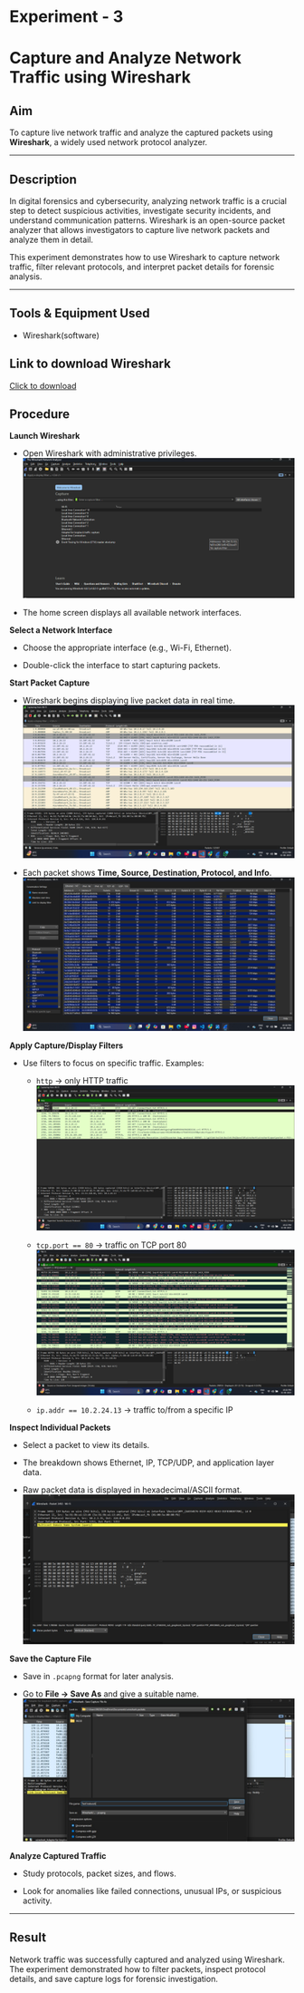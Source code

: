 # Experiment - 3 
# Capture and Analyze Network Traffic using Wireshark  

## Aim  
To capture live network traffic and analyze the captured packets using **Wireshark**, a widely used network protocol analyzer.  

---

## Description  
In digital forensics and cybersecurity, analyzing network traffic is a crucial step to detect suspicious activities, investigate security incidents, and understand communication patterns. Wireshark is an open-source packet analyzer that allows investigators to capture live network packets and analyze them in detail.  

This experiment demonstrates how to use Wireshark to capture network traffic, filter relevant protocols, and interpret packet details for forensic analysis.  

---

## Tools & Equipment Used
 - Wireshark(software)


## Link to download Wireshark
[Click to download](https://2.na.dl.wireshark.org/win64/Wireshark-4.4.9-x64.exe)

## Procedure  

**Launch Wireshark**  
   - Open Wireshark with administrative privileges.
 ![](<Output Screenshot\Exp3\Screenshot 2025-10-27 090503.png>) 

   - The home screen displays all available network interfaces. 

     

**Select a Network Interface**  
   - Choose the appropriate interface (e.g., Wi-Fi, Ethernet).

   - Double-click the interface to start capturing packets.  

 

**Start Packet Capture**  
   - Wireshark begins displaying live packet data in real time. 
![alt text](<Output Screenshot/Exp3/Screenshot (74).png>)

   - Each packet shows **Time, Source, Destination, Protocol, and Info**.  
![alt text](<Output Screenshot/Exp3/Screenshot (79).png>)

**Apply Capture/Display Filters**
   - Use filters to focus on specific traffic. Examples:
     - `http` → only HTTP traffic
    ![alt text](<Output Screenshot/Exp3/Screenshot (76).png>)

     - `tcp.port == 80` → traffic on TCP port 80
    ![alt text](<Output Screenshot/Exp3/Screenshot (77).png>)

     - `ip.addr == 10.2.24.13` → traffic to/from a specific IP 
  

**Inspect Individual Packets**  
   - Select a packet to view its details.    

   - The breakdown shows Ethernet, IP, TCP/UDP, and application layer data.

   - Raw packet data is displayed in hexadecimal/ASCII format.
![alt text](<Output Screenshot/Exp3/Screenshot 2025-08-31 223412.png>) 
     

**Save the Capture File**  
   - Save in `.pcapng` format for later analysis.

   - Go to **File → Save As** and give a suitable name.  
![](<Output Screenshot\Exp3\Screenshot (80).jpg>)
  

**Analyze Captured Traffic**  
   - Study protocols, packet sizes, and flows.

   - Look for anomalies like failed connections, unusual IPs, or suspicious activity.  

---

## Result  
Network traffic was successfully captured and analyzed using Wireshark. The experiment demonstrated how to filter packets, inspect protocol details, and save capture logs for forensic investigation.  

